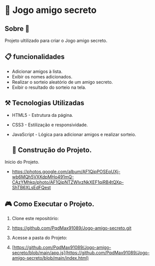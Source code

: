 <h1> 🎁 Jogo amigo secreto</h1>
<h2> Sobre 📓 </h2>
<p>Projeto ultilizado para criar o Jogo amigo secreto.</p>


## 📋 funcionalidades 
* Adicionar amigos à lista.
* Exibir os nomes adicionados.
* Realizar o sorteio aleatório de um amigo secreto.
* Exibir o resultado do sorteio na tela.

 ## ⚒️ Tecnologias Utilizadas
 * HTML5 - Estrutura da página.
 * CSS3 - Estilização e responsividade.
 * JavaScript - Lógica para adicionar amigos e realizar sorteio.

   ## 👷 Construção do Projeto.
 Inicio do Projeto.
* https://photos.google.com/album/AF1QipPOSEpUXj-wb6MQh5VXKdpMHo491mQ-CAzYMhkp/photo/AF1QipNTZWlvzNkXEF1qiRB4tQXp-ShTB6XLsEdFQest
   

 ## 🎮 Como Executar o Projeto.
 1. Clone este repositório:
 2. https://github.com/PqdMax91089/Jogo-amigo-secreto.git

 3. Acesse a pasta do Projeto:
 4. [https://github.com/PqdMax91089/Jogo-amigo-secreto/blob/main/app.js](https://github.com/PqdMax91089/Jogo-amigo-secreto/blob/main/index.html)
